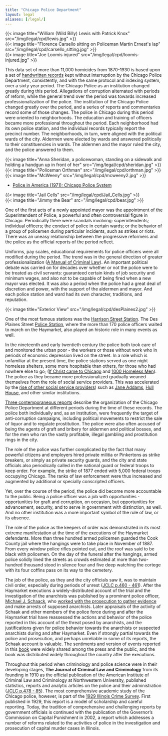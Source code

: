 ```yaml
---
title: "Chicago Police Department"
layout: legal
aliases: [/legal/]
---
```


<section class="section">
  <div class="tiles">
    <div class="tile is-ancestor has-text-centered">
      <div class="tile">
        {{< image title="William (Wild Billy) Lewis with Patrick Knox" src="/img/legal/cpd/lewis.jpg" >}}
      </div>
      <div class="tile">
        {{< image  title="Florence Carsello sitting on Policeman Martin Ernest's lap" src="/img/legal/cpd/carsello_sitting.jpg" >}}      
      </div>
      <div class="tile">
        {{< image title="Joe Loomis injured" src="/img/legal/cpd/loomis-injured.jpg" >}}      
      </div>
    </div>
  </div>
</section>

This data set of more than 11,000 homicides from 1870-1930 is based upon a set of [handwritten records](/docs_fk/homicide/handwritten_cases.pdf) kept without interruption by the Chicago Police Department, consistently, and with the same protocol and indexing system, over a sixty year period. The Chicago Police as an institution changed greatly during this period. Allegations of corruption alternated with periods of reform, while the general trend over the period was towards increased professionalization of the police. The institution of the Chicago Police changed greatly over the period, and a series of reports and commentaries record some of those changes. The police in Chicago during this period were oriented to neighborhoods. The education and training of officers became more professional throughout the period. Each neighborhood had its own police station, and the individual records typically report the precinct number. The neighborhoods, in turn, were aligned with the political wards of the city. Aldermen were elected by wards and answered politically to their constituencies in wards. The aldermen and the mayor ruled the city, and the police answered to them.

<section class="section">
  <div class="tiles">
    <div class="tile is-ancestor has-text-centered">
      <div class="tile">
        {{< image title="Anna Sheridan, a policewoman, standing on a sidewalk and holding a handgun up in front of her" src="/img/legal/cpd/sheridan.jpg" >}}
      </div>
      <div class="tile">
        {{< image title="Policeman Orthman" src="/img/legal/cpd/orthman.jpg" >}}      
      </div>
      <div class="tile">
        {{< image title="McWeeny" src="/img/legal/cpd/mcweeny2.jpg" >}}      
      </div>
    </div>
  </div>
</section>

- [Police in America (1971): Chicago Police System](/docs_fk/homicide/vice/vice.02.pdf)

<section class="section">
  <div class="tiles">
    <div class="tile is-ancestor has-text-centered">
      <div class="tile">
        {{< image title="Jail Cells" src="/img/legal/cpd/Jail_Cells.jpg" >}}
      </div>
      <div class="tile">
        {{< image title="Jimmy the Bear" src="/img/legal/cpd/bear.jpg" >}}      
      </div>
    </div>
  </div>
</section>

One of the first acts of a newly appointed mayor was the appointment of the Superintendent of Police, a powerful and often controversial figure in Chicago. Periodically there were scandals involving: superintendents; individual officers; the conduct of police in certain wards; or the behavior of a group of policemen during particular incidents, such as strikes or riots. There was an uneasy relationship between the progressive reformers and the police as the official reports of the period reflect.

Uniforms, pay scales, educational requirements for police officers were all modified during the period. The trend was in the general direction of greater professionalization ([A Manual of Criminal Law](/pubs/MCLCPP/)). An important political debate was carried on for decades over whether or not the police were to be treated as civil servants: guaranteed certain kinds of job security and minimum wages, and also not to be capable of being fired when a new mayor was elected. It was also a period when the police had a great deal of discretion and power, with the support of the aldermen and mayor. And each police station and ward had its own character, traditions, and reputation.

{{< image title="Exterior View" src="/img/legal/cpd/desPlaines2.jpg" >}}

One of the most famous stations was the [Harrison Street Station](/img/timeline/1900/large/200.jpg). The Des Plaines Street [Police Station](/img/legal/cpd/desPlaines2.jpg), where the more than 170 police officers waited to march on the Haymarket, also played an historic role in many events as well.

In the nineteenth and early twentieth century the police both took care of and monitored the urban poor - the workers or those without work who in periods of economic depression lived on the street. In a role which is unfamiliar at the present time, the police stations served as one night homeless shelters, some more hospitable than others, for those who had nowhere else to go; ([If Christ came to Chicago](/pubs/ICCTC/) and [1000 Homeless Men](/pubs/homeless/)). The police as they became more professionalized gradually weaned themselves from the role of social service providers. This was accelerated by the [rise of other social service providers](/docs_fk/homicide/jclc448-450.pdf)) such as [Jane Addams](https://hullhouse.uic.edu/hull/urbanexp/contents.htm), [Hull House](/historical/movements/hullhouse/), and other similar institutions.

[Three contemporaneous reports](/pubs/pia/) describe the organization of the Chicago Police Department at different periods during the time of these records. The police both individually and, as an institution, were frequently the target of anti-corruption campaigns, including political movements to restrict the sale of liquor and to regulate prostitution. The police were also often accused of being the agents of graft and bribery for aldermen and political bosses, and for the men who ran the vastly profitable, illegal gambling and prostitution rings in the city.

The role of the police was further complicated by the fact that many powerful citizens and employers hired private militia or Pinkertons as strike breakers, or simply as private security guards, and the city and state officials also periodically called in the national guard or federal troops to keep order. For example, the strike of 1877 ended with 5,000 federal troops occupying Chicago. The ranks of law enforcement were thus increased and augmented by additional or specially conscripted officers.

Yet, over the course of the period, the police did become more accountable to the public. Being a police officer was a job with opportunities - opportunities for graft and corruption, on occasion, but opportunities for advancement, security, and to serve in government with distinction, as well. And no other institution was a more important symbol of the rule of law, or its absence.

The role of the police as the keepers of order was demonstrated in its most extreme manifestation at the time of the executions of the Haymarket defendants. More than three hundred armed policemen guarded the Cook County jail where the hangings were to take place in November of 1887. From every window police rifles pointed out, and the roof was said to be black with policemen. On the day of the funeral after the hangings, armed police  solidly lined the streets as crowds estimated at more than two-hundred thousand stood in silence four and five deep watching the cortege with its four coffins pass on its way to the cemetery.

The job of the police, as they and the city officials saw it, was to maintain civil order, especially during periods of unrest ([JCLC p.460 - 461](/docs_fk/homicide/jclc460-461.pdf)). After the Haymarket executions a widely-distributed account of the trial and the investigation of the anarchists was published by a prominent police officer, [Michael J. Schaack](/database/55/pubs/Anarchy140/), who [worked with the prosecution to gather evidence](/docs_fk/homicide/AAA/Anarchy.11.pdf) and make arrests of supposed anarchists. Later appraisals of the activity of Schaak and other members of the police force during and after the Haymarket trial have reassessed the actions and behavior of the police reported in this account of the threat posed by anarchists, and the justifications given for police behavior towards the anarchists or suspected anarchists during and after Haymarket. Even if strongly partial towards the police and prosecution, and perhaps unreliable in some of its reports, the Schaak account is valuable. The sentiments and version of events reported in this [book](/pubs/anarchy/) were widely shared among the press and the public, and the book was distributed widely throughout the country after the executions.

Throughout this period when criminology and police science were in their developing stages, __The Journal of Criminal Law and Criminology__ from its founding in 1910 as the official publication of the American Institute of Criminal Law and Criminology at Northwestern University, published statistics, reports and analytic articles on the police and their administration ([JCLC p.478 - 85](/docs_fk/homicide/jclc478-485.pdf)). The most comprehensive academic study of the Chicago police, however, is part of the [1929 Illinois Crime Survey](/pubs/icc/). First published in 1929, this report is a model of scholarship and careful reporting. Today, the tradition of comprehensive and challenging reports by government officials is continued with the publication of the Governor’s Commission on Capital Punishment in 2002, a report which addresses a number of reforms related to the activities of police in the investigation and prosecution of capital murder cases in Illinois.
